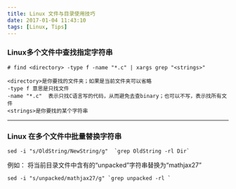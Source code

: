 ```yaml
---
title: Linux 文件与目录使用技巧
date: 2017-01-04 11:43:10
tags: [Linux, Tips]
---
```


### Linux多个文件中查找指定字符串
```
# find <directory> -type f -name "*.c" | xargs grep "<strings>"

<directory>是你要找的文件夹；如果是当前文件夹可以省略
-type f 意思是只找文件
-name "*.c"  表示只找C语言写的代码，从而避免去查binary；也可以不写，表示找所有文件
<strings>是你要找的某个字符串
```

---
### Linux 在多个文件中批量替换字符串
```
sed -i "s/OldString/NewString/g"  `grep OldString -rl Dir`
```
例如：
将当前目录文件中含有的“unpacked”字符串替换为“mathjax27”
```
sed -i "s/unpacked/mathjax27/g" `grep unpacked -rl `
```











